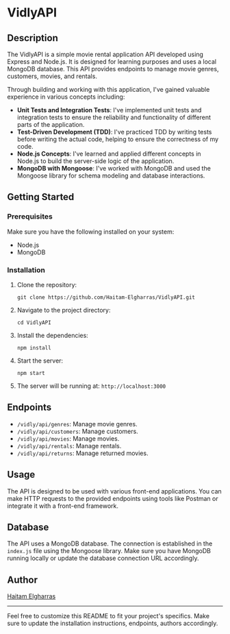 # VidlyAPI

## Description

The VidlyAPI is a simple movie rental application API developed using Express and Node.js. It is designed for learning purposes and uses a local MongoDB database. This API provides endpoints to manage movie genres, customers, movies, and rentals.

Through building and working with this application, I've gained valuable experience in various concepts including:

- **Unit Tests and Integration Tests**: I've implemented unit tests and integration tests to ensure the reliability and functionality of different parts of the application.
- **Test-Driven Development (TDD)**: I've practiced TDD by writing tests before writing the actual code, helping to ensure the correctness of my code.
- **Node.js Concepts**: I've learned and applied different concepts in Node.js to build the server-side logic of the application.
- **MongoDB with Mongoose**: I've worked with MongoDB and used the Mongoose library for schema modeling and database interactions.

## Getting Started

### Prerequisites

Make sure you have the following installed on your system:

- Node.js
- MongoDB

### Installation

1. Clone the repository:

   ```
   git clone https://github.com/Haitam-Elgharras/VidlyAPI.git
   ```

2. Navigate to the project directory:

   ```
   cd VidlyAPI
   ```

3. Install the dependencies:

   ```
   npm install
   ```

4. Start the server:

   ```
   npm start
   ```

5. The server will be running at: `http://localhost:3000`

## Endpoints

- `/vidly/api/genres`: Manage movie genres.
- `/vidly/api/customers`: Manage customers.
- `/vidly/api/movies`: Manage movies.
- `/vidly/api/rentals`: Manage rentals.
- `/vidly/api/returns`: Manage returned movies.

## Usage

The API is designed to be used with various front-end applications. You can make HTTP requests to the provided endpoints using tools like Postman or integrate it with a front-end framework.

## Database

The API uses a MongoDB database. The connection is established in the `index.js` file using the Mongoose library. Make sure you have MongoDB running locally or update the database connection URL accordingly.

## Author

[Haitam Elgharras](https://www.linkedin.com/in/haitam-elgharras/)

---

Feel free to customize this README to fit your project's specifics. Make sure to update the installation instructions, endpoints, authors accordingly.
